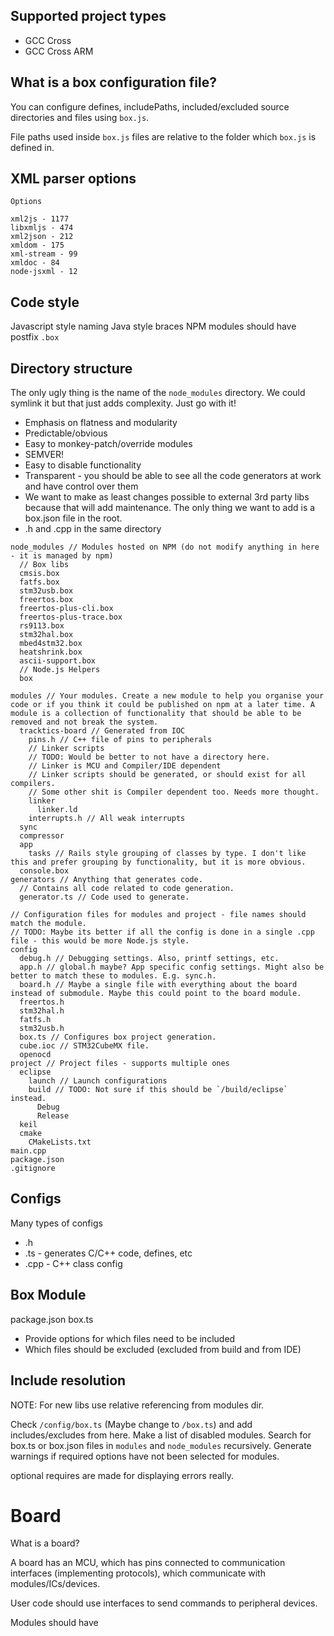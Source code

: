 ## Supported project types

- GCC Cross
- GCC Cross ARM

## What is a box configuration file?

You can configure defines, includePaths, included/excluded source directories and files using `box.js`.

File paths used inside `box.js` files are relative to the folder which `box.js` is defined in.

## XML parser options

    Options

    xml2js - 1177
    libxmljs - 474
    xml2json - 212
    xmldom - 175
    xml-stream - 99
    xmldoc - 84
    node-jsxml - 12

## Code style

Javascript style naming
Java style braces
NPM modules should have postfix `.box`

## Directory structure

The only ugly thing is the name of the `node_modules` directory. We could symlink it but that just adds complexity. Just go with it!

- Emphasis on flatness and modularity
- Predictable/obvious
- Easy to monkey-patch/override modules
- SEMVER!
- Easy to disable functionality
- Transparent - you should be able to see all the code generators at work and have control over them
- We want to make as least changes possible to external 3rd party libs because that will add maintenance.
  The only thing we want to add is a box.json file in the root.
- .h and .cpp in the same directory

```
node_modules // Modules hosted on NPM (do not modify anything in here - it is managed by npm)
  // Box libs
  cmsis.box
  fatfs.box
  stm32usb.box
  freertos.box
  freertos-plus-cli.box
  freertos-plus-trace.box
  rs9113.box
  stm32hal.box
  mbed4stm32.box
  heatshrink.box
  ascii-support.box
  // Node.js Helpers
  box

modules // Your modules. Create a new module to help you organise your code or if you think it could be published on npm at a later time. A module is a collection of functionality that should be able to be removed and not break the system.
  tracktics-board // Generated from IOC
    pins.h // C++ file of pins to peripherals
    // Linker scripts
    // TODO: Would be better to not have a directory here.
    // Linker is MCU and Compiler/IDE dependent
    // Linker scripts should be generated, or should exist for all compilers.
    // Some other shit is Compiler dependent too. Needs more thought.
    linker
      linker.ld
    interrupts.h // All weak interrupts
  sync
  compressor
  app
    tasks // Rails style grouping of classes by type. I don't like this and prefer grouping by functionality, but it is more obvious.
  console.box
generators // Anything that generates code.
  // Contains all code related to code generation.
  generator.ts // Code used to generate.

// Configuration files for modules and project - file names should match the module.
// TODO: Maybe its better if all the config is done in a single .cpp file - this would be more Node.js style.
config
  debug.h // Debugging settings. Also, printf settings, etc.
  app.h // global.h maybe? App specific config settings. Might also be better to match these to modules. E.g. sync.h.
  board.h // Maybe a single file with everything about the board instead of submodule. Maybe this could point to the board module.
  freertos.h
  stm32hal.h
  fatfs.h
  stm32usb.h
  box.ts // Configures box project generation.
  cube.ioc // STM32CubeMX file.
  openocd
project // Project files - supports multiple ones
  eclipse
    launch // Launch configurations
    build // TODO: Not sure if this should be `/build/eclipse` instead.
      Debug
      Release
  keil
  cmake
    CMakeLists.txt
main.cpp
package.json
.gitignore
```

## Configs

Many types of configs

- .h
- .ts - generates C/C++ code, defines, etc
- .cpp - C++ class config

## Box Module

package.json
box.ts
  - Provide options for which files need to be included
  - Which files should be excluded (excluded from build and from IDE)

## Include resolution

NOTE: For new libs use relative referencing from modules dir. 

Check `/config/box.ts` (Maybe change to `/box.ts`) and add includes/excludes from here.
Make a list of disabled modules.
Search for box.ts or box.json files in `modules` and `node_modules` recursively.
Generate warnings if required options have not been selected for modules.

optional requires are made for displaying errors really.

# Board

What is a board?

A board has an MCU, which has pins connected to communication interfaces (implementing protocols), which communicate with modules/ICs/devices.

User code should use interfaces to send commands to peripheral devices.

Modules should have
